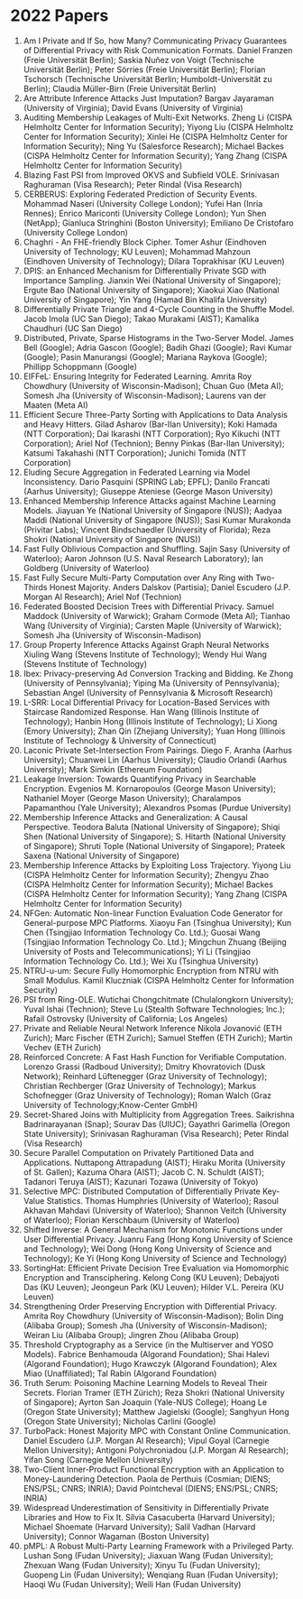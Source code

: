 # 2022 Papers
1. Am I Private and If So, how Many? Communicating Privacy Guarantees of Differential Privacy with Risk Communication Formats. Daniel Franzen (Freie Universität Berlin); Saskia Nuñez von Voigt (Technische Universität Berlin); Peter Sörries (Freie Universität Berlin); Florian Tschorsch (Technische Universität Berlin; Humboldt-Universität zu Berlin); Claudia Müller-Birn (Freie Universität Berlin)
2. Are Attribute Inference Attacks Just Imputation?	Bargav Jayaraman (University of Virginia); David Evans (University of Virginia)
3. Auditing Membership Leakages of Multi-Exit Networks. Zheng Li (CISPA Helmholtz Center for Information Security); Yiyong Liu (CISPA Helmholtz Center for Information Security); Xinlei He (CISPA Helmholtz Center for Information Security); Ning Yu (Salesforce Research); Michael Backes (CISPA Helmholtz Center for Information Security); Yang Zhang (CISPA Helmholtz Center for Information Security)
4. Blazing Fast PSI from Improved OKVS and Subfield VOLE. Srinivasan Raghuraman (Visa Research); Peter Rindal (Visa Research)
5. CERBERUS: Exploring Federated Prediction of Security Events. Mohammad Naseri (University College London); Yufei Han (Inria Rennes); Enrico Mariconti (University College London); Yun Shen (NetApp); Gianluca Stringhini (Boston University); Emiliano De Cristofaro (University College London)
6. Chaghri - An FHE-friendly Block Cipher. Tomer Ashur (Eindhoven University of Technology; KU Leuven); Mohammad Mahzoun (Eindhoven University of Technology); Dilara Toprakhisar (KU Leuven)
7. DPIS: an Enhanced Mechanism for Differentially Private SGD with Importance Sampling. Jianxin Wei (National University of Singapore); Ergute Bao (National University of Singapore); Xiaokui Xiao (National University of Singapore); Yin Yang (Hamad Bin Khalifa University)
8. Differentially Private Triangle and 4-Cycle Counting in the Shuffle Model. Jacob Imola (UC San Diego); Takao Murakami (AIST); Kamalika Chaudhuri (UC San Diego)
9. Distributed, Private, Sparse Histograms in the Two-Server Model. James Bell (Google); Adria Gascon (Google); Badih Ghazi (Google); Ravi Kumar (Google); Pasin Manurangsi (Google); Mariana Raykova (Google); Phillipp Schoppmann (Google)
10. EIFFeL: Ensuring Integrity for Federated Learning. Amrita Roy Chowdhury (University of Wisconsin-Madison); Chuan Guo (Meta AI); Somesh Jha (University of Wisconsin-Madison); Laurens van der Maaten (Meta AI)
11. Efficient Secure Three-Party Sorting with Applications to Data Analysis and Heavy Hitters. Gilad Asharov (Bar-Ilan University); Koki Hamada (NTT Corporation); Dai Ikarashi (NTT Corporation); Ryo Kikuchi (NTT Corporation); Ariel Nof (Technion); Benny Pinkas (Bar-Ilan University); Katsumi Takahashi (NTT Corporation); Junichi Tomida (NTT Corporation)
12. Eluding Secure Aggregation in Federated Learning via Model Inconsistency. Dario Pasquini (SPRING Lab; EPFL); Danilo Francati (Aarhus University); Giuseppe Ateniese (George Mason University)
13. Enhanced Membership Inference Attacks against Machine Learning Models. Jiayuan Ye (National University of Singapore (NUS)); Aadyaa Maddi (National University of Singapore (NUS)); Sasi Kumar Murakonda (Privitar Labs); Vincent Bindschaedler (University of Florida); Reza Shokri (National University of Singapore (NUS))
14. Fast Fully Oblivious Compaction and Shuffling. Sajin Sasy (University of Waterloo); Aaron Johnson (U.S. Naval Research Laboratory); Ian Goldberg (University of Waterloo)
15. Fast Fully Secure Multi-Party Computation over Any Ring with Two-Thirds Honest Majority. Anders Dalskov (Partisia); Daniel Escudero (J.P. Morgan AI Research); Ariel Nof (Technion)
16. Federated Boosted Decision Trees with Differential Privacy. Samuel Maddock (University of Warwick); Graham Cormode (Meta AI); Tianhao Wang (University of Virginia); Carsten Maple (University of Warwick); Somesh Jha (University of Wisconsin-Madison)
17. Group Property Inference Attacks Against Graph Neural Networks	Xiuling Wang (Stevens Institute of Technology); Wendy Hui Wang (Stevens Institute of Technology)
18. Ibex: Privacy-preserving Ad Conversion Tracking and Bidding. Ke Zhong (University of Pennsylvania); Yiping Ma (University of Pennsylvania); Sebastian Angel (University of Pennsylvania & Microsoft Research)
19. L-SRR: Local Differential Privacy for Location-Based Services with Staircase Randomized Response. Han Wang (Illinois Institute of Technology); Hanbin Hong (Illinois Institute of Technology); Li Xiong (Emory University); Zhan Qin (Zhejiang University); Yuan Hong (Illinois Institute of Technology & University of Connecticut)
20. Laconic Private Set-Intersection From Pairings. Diego F. Aranha (Aarhus University); Chuanwei Lin (Aarhus University); Claudio Orlandi (Aarhus University); Mark Simkin (Ethereum Foundation)
21. Leakage Inversion: Towards Quantifying Privacy in Searchable Encryption. Evgenios M. Kornaropoulos (George Mason University); Nathaniel Moyer (George Mason University); Charalampos Papamanthou (Yale University); Alexandros Psomas (Purdue University)
22. Membership Inference Attacks and Generalization: A Causal Perspective. Teodora Baluta (National University of Singapore); Shiqi Shen (National University of Singapore); S. Hitarth (National University of Singapore); Shruti Tople (National University of Singapore); Prateek Saxena (National University of Singapore)
23. Membership Inference Attacks by Exploiting Loss Trajectory. Yiyong Liu (CISPA Helmholtz Center for Information Security); Zhengyu Zhao (CISPA Helmholtz Center for Information Security); Michael Backes (CISPA Helmholtz Center for Information Security); Yang Zhang (CISPA Helmholtz Center for Information Security)
24. NFGen: Automatic Non-linear Function Evaluation Code Generator for General-purpose MPC Platforms. Xiaoyu Fan (Tsinghua University); Kun Chen (Tsingjiao Information Technology Co. Ltd.); Guosai Wang (Tsingjiao Information Technology Co. Ltd.); Mingchun Zhuang (Beijing University of Posts and Telecommunications); Yi Li (Tsingjiao Information Technology Co. Ltd.); Wei Xu (Tsinghua University)
25. NTRU-u-um: Secure Fully Homomorphic Encryption from NTRU with Small Modulus. Kamil Kluczniak (CISPA Helmholtz Center for Information Security)
26. PSI from Ring-OLE. Wutichai Chongchitmate (Chulalongkorn University); Yuval Ishai (Technion); Steve Lu (Stealth Software Technologies; Inc.); Rafail Ostrovsky (University of California; Los Angeles)
27. Private and Reliable Neural Network Inference	Nikola Jovanović (ETH Zurich); Marc Fischer (ETH Zurich); Samuel Steffen (ETH Zurich); Martin Vechev (ETH Zurich)
28. Reinforced Concrete: A Fast Hash Function for Verifiable Computation. Lorenzo Grassi (Radboud University); Dmitry Khovratovich (Dusk Network); Reinhard Lüftenegger (Graz University of Technology); Christian Rechberger (Graz University of Technology); Markus Schofnegger (Graz University of Technology); Roman Walch (Graz University of Technology;Know-Center GmbH)
29. Secret-Shared Joins with Multiplicity from Aggregation Trees. Saikrishna Badrinarayanan (Snap); Sourav Das (UIUC); Gayathri Garimella (Oregon State University); Srinivasan Raghuraman (Visa Research); Peter Rindal (Visa Research)
30. Secure Parallel Computation on Privately Partitioned Data and Applications. Nuttapong Attrapadung (AIST); Hiraku Morita (University of St. Gallen); Kazuma Ohara (AIST); Jacob C. N. Schuldt (AIST); Tadanori Teruya (AIST); Kazunari Tozawa (University of Tokyo)
31. Selective MPC: Distributed Computation of Differentially Private Key-Value Statistics. Thomas Humphries (University of Waterloo); Rasoul Akhavan Mahdavi (University of Waterloo); Shannon Veitch (University of Waterloo); Florian Kerschbaum (University of Waterloo)
32. Shifted Inverse: A General Mechanism for Monotonic Functions under User Differential Privacy. Juanru Fang (Hong Kong University of Science and Technology); Wei Dong (Hong Kong University of Science and Technology); Ke Yi (Hong Kong University of Science and Technology)
33. SortingHat: Efficient Private Decision Tree Evaluation via Homomorphic Encryption and Transciphering. Kelong Cong (KU Leuven); Debajyoti Das (KU Leuven); Jeongeun Park (KU Leuven); Hilder V.L. Pereira (KU Leuven)
34. Strengthening Order Preserving Encryption with Differential Privacy. Amrita Roy Chowdhury (University of Wisconsin-Madison); Bolin Ding (Alibaba Group); Somesh Jha (University of Wisconsin-Madison); Weiran Liu (Alibaba Group); Jingren Zhou (Alibaba Group)
35. Threshold Cryptography as a Service (in the Multiserver and YOSO Models). Fabrice Benhamouda (Algorand Foundation); Shai Halevi (Algorand Foundation); Hugo Krawczyk (Algorand Foundation); Alex Miao (Unaffiliated); Tal Rabin (Algorand Foundation)
36. Truth Serum: Poisoning Machine Learning Models to Reveal Their Secrets. Florian Tramer (ETH Zürich); Reza Shokri (National University of Singapore); Ayrton San Joaquin (Yale-NUS College); Hoang Le (Oregon State University); Matthew Jagielski (Google); Sanghyun Hong (Oregon State University); Nicholas Carlini (Google)
37. TurboPack: Honest Majority MPC with Constant Online Communication. Daniel Escudero (J.P. Morgan AI Research); Vipul Goyal (Carnegie Mellon University); Antigoni Polychroniadou (J.P. Morgan AI Research); Yifan Song (Carnegie Mellon University)
38. Two-Client Inner-Product Functional Encryption with an Application to Money-Laundering Detection. Paola de Perthuis (Cosmian; DIENS; ENS/PSL; CNRS; INRIA); David Pointcheval (DIENS; ENS/PSL; CNRS; INRIA)
39. Widespread Underestimation of Sensitivity in Differentially Private Libraries and How to Fix It. Sílvia Casacuberta (Harvard University); Michael Shoemate (Harvard University); Salil Vadhan (Harvard University); Connor Wagaman (Boston University)
40. pMPL: A Robust Multi-Party Learning Framework with a Privileged Party. Lushan Song (Fudan University); Jiaxuan Wang (Fudan University); Zhexuan Wang (Fudan University); Xinyu Tu (Fudan University); Guopeng Lin (Fudan University); Wenqiang Ruan (Fudan University); Haoqi Wu (Fudan University); Weili Han (Fudan University)

